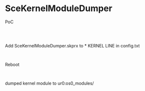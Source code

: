 # SceKernelModuleDumper

PoC<br/>

<br/>

<br/>

Add SceKernelModuleDumper.skprx to * KERNEL LINE in config.txt<br/>

<br/>

Reboot<br/>

<br/>

dumped kernel module to ur0:os0_modules/
